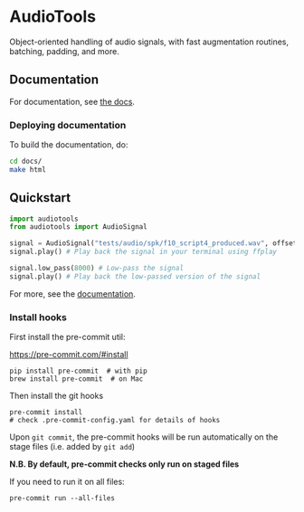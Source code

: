 # AudioTools

Object-oriented handling of audio signals, with fast augmentation routines, batching, padding, and more.

## Documentation

For documentation, see [the docs](docs/readme.md).

### Deploying documentation

To build the documentation, do:

```bash
cd docs/
make html
```

## Quickstart

```python
import audiotools
from audiotools import AudioSignal

signal = AudioSignal("tests/audio/spk/f10_script4_produced.wav", offset=5, duration=5)
signal.play() # Play back the signal in your terminal using ffplay

signal.low_pass(8000) # Low-pass the signal
signal.play() # Play back the low-passed version of the signal
```

For more, see the [documentation](##Documentation).

### Install hooks

First install the pre-commit util:

https://pre-commit.com/#install

    pip install pre-commit  # with pip
    brew install pre-commit  # on Mac

Then install the git hooks

    pre-commit install
    # check .pre-commit-config.yaml for details of hooks

Upon `git commit`, the pre-commit hooks will be run automatically on the stage files (i.e. added by `git add`)

**N.B. By default, pre-commit checks only run on staged files**

If you need to run it on all files:

    pre-commit run --all-files
